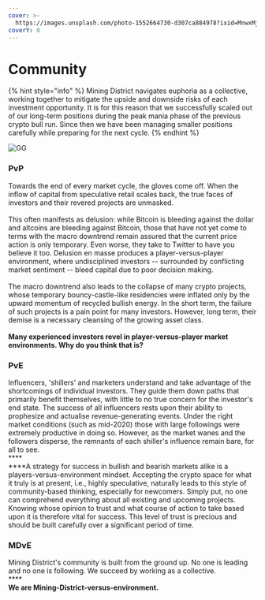 ```yaml
---
cover: >-
  https://images.unsplash.com/photo-1552664730-d307ca884978?ixid=MnwxMjA3fDB8MHxwaG90by1wYWdlfHx8fGVufDB8fHx8&ixlib=rb-1.2.1&auto=format&fit=crop&w=2970&q=80
coverY: 0
---
```


# Community&#x20;

{% hint style="info" %}
Mining District navigates euphoria as a collective, working together to mitigate the upside and downside risks of each investment opportunity. It is for this reason that we successfully scaled out of our long-term positions during the peak mania phase of the previous crypto bull run. Since then we have been managing smaller positions carefully while preparing for the next cycle.
{% endhint %}

![GG](https://imgflip.com/s/meme/Epic-Handshake.jpg)

### PvP

Towards the end of every market cycle, the gloves come off. When the inflow of capital from speculative retail scales back, the true faces of investors and their revered projects are unmasked. \
\
This often manifests as delusion: while Bitcoin is bleeding against the dollar and altcoins are bleeding against Bitcoin, those that have not yet come to terms with the macro downtrend remain assured that the current price action is only temporary. Even worse, they take to Twitter to have you believe it too. Delusion en masse produces a player-versus-player environment, where undisciplined investors -- surrounded by conflicting market sentiment -- bleed capital due to poor decision making. \
\
The macro downtrend also leads to the collapse of many crypto projects, whose temporary bouncy-castle-like residencies were inflated only by the upward momentum of recycled bullish energy. In the short term, the failure of such projects is a pain point for many investors. However, long term, their demise is a necessary cleansing of the growing asset class. \
\
**Many experienced investors revel in player-versus-player market environments. Why do you think that is?**

### PvE

Influencers, 'shillers' and marketers understand and take advantage of the shortcomings of individual investors. They guide them down paths that primarily benefit themselves, with little to no true concern for the investor's end state. The success of all influencers rests upon their ability to prophesize and actualise revenue-generating events. Under the right market conditions (such as mid-2020) those with large followings were extremely productive in doing so. However, as the market wanes and the followers disperse, the remnants of each shiller's influence remain bare, for all to see.\
****\
****A strategy for success in bullish and bearish markets alike is a players-versus-environment mindset. Accepting the crypto space for what it truly is at present, i.e., highly speculative, naturally leads to this style of community-based thinking, especially for newcomers. Simply put, no one can comprehend everything about all existing and upcoming projects. Knowing whose opinion to trust and what course of action to take based upon it is therefore vital for success. This level of trust is precious and should be built carefully over a significant period of time.

### MDvE

Mining District's community is built from the ground up. No one is leading and no one is following. We succeed by working as a collective. \
****\
**We are Mining-District-versus-environment.**
